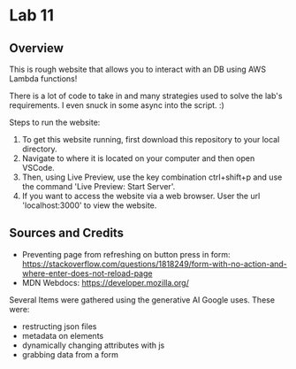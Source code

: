 # Lab 11

## Overview

This is rough website that allows you to interact with an DB using AWS Lambda functions!

There is a lot of code to take in and many strategies used to solve the lab's requirements. I even snuck in some async into the script. :)

Steps to run the website:
1. To get this website running, first download this repository to your local directory.
2. Navigate to where it is located on your computer and then open VSCode.
3. Then, using Live Preview, use the key combination ctrl+shift+p and use the command 'Live Preview: Start Server'.
4. If you want to access the website via a web browser. User the url 'localhost:3000' to view the website.


## Sources and Credits

* Preventing page from refreshing on button press in form: https://stackoverflow.com/questions/1818249/form-with-no-action-and-where-enter-does-not-reload-page
* MDN Webdocs: https://developer.mozilla.org/

Several Items were gathered using the generative AI Google uses.
These were:
* restructing json files
* metadata on elements
* dynamically changing attributes with js
* grabbing data from a form

